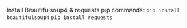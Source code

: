 Install Beautifulsoup4 & requests
pip commands:
```pip install beautifulsoup4```
```pip install requests```
